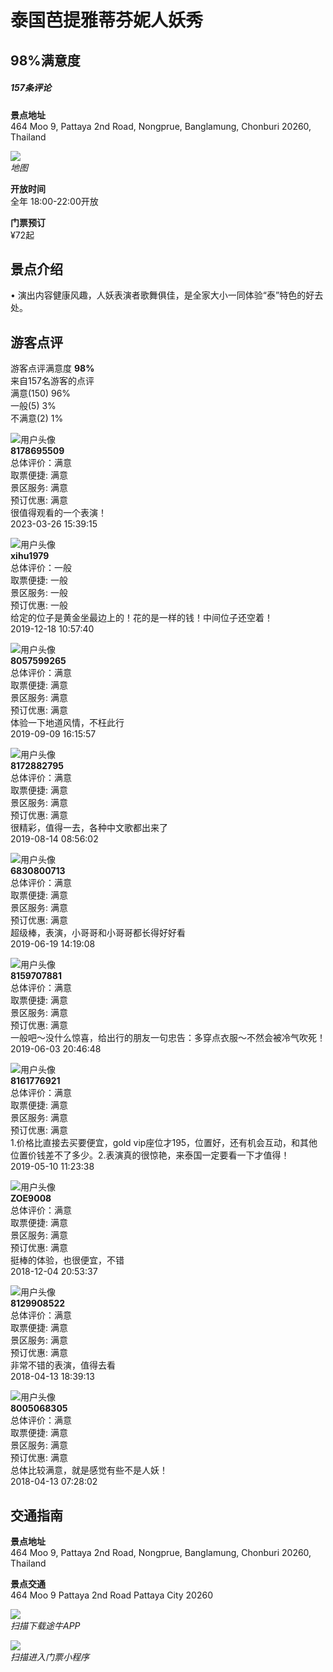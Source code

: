 # 泰国芭提雅蒂芬妮人妖秀

## 98%满意度

##### 157条评论

**景点地址**  
464 Moo 9, Pattaya 2nd Road, Nongprue, Banglamung, Chonburi 20260, Thailand

![](//m4.tuniucdn.com/fb2/t1/G5/M00/C5/6A/Cii-s1tue2WIMv2PAAADO8rhfF4AALwKwP__K0AAANT480.png)  
*地图*

**开放时间**  
全年 18:00-22:00开放

**门票预订**  
¥72起  

## 景点介绍

• 演出内容健康风趣，人妖表演者歌舞俱佳，是全家大小一同体验“泰”特色的好去处。

## 游客点评

游客点评满意度 **98%**  
来自157名游客的点评  
满意(150) 96%  
一般(5) 3%  
不满意(2) 1%  

![用户头像](//s.tuniucdn.com/qn/images/552cf6c0fe3700b86d60837b366331e3.png)  
**8178695509**  
总体评价：满意  
取票便捷: 满意  
景区服务: 满意  
预订优惠: 满意  
很值得观看的一个表演！  
2023-03-26 15:39:15

![用户头像](//s.tuniucdn.com/qn/images/552cf6c0fe3700b86d60837b366331e3.png)  
**xihu1979**  
总体评价：一般  
取票便捷: 一般  
景区服务: 一般  
预订优惠: 一般  
给定的位子是黄金坐最边上的！花的是一样的钱！中间位子还空着！  
2019-12-18 10:57:40

![用户头像](//s.tuniucdn.com/qn/images/552cf6c0fe3700b86d60837b366331e3.png)  
**8057599265**  
总体评价：满意  
取票便捷: 满意  
景区服务: 满意  
预订优惠: 满意  
体验一下地道风情，不枉此行  
2019-09-09 16:15:57

![用户头像](//s.tuniucdn.com/qn/images/552cf6c0fe3700b86d60837b366331e3.png)  
**8172882795**  
总体评价：满意  
取票便捷: 满意  
景区服务: 满意  
预订优惠: 满意  
很精彩，值得一去，各种中文歌都出来了  
2019-08-14 08:56:02

![用户头像](https://m.tuniucdn.com/filebroker/cdn/prd/f8/cc/f8ccd3fd4cdf1907dd3317850b392b8e_w60_h60_c1_t0.jpg)  
**6830800713**  
总体评价：满意  
取票便捷: 满意  
景区服务: 满意  
预订优惠: 满意  
超级棒，表演，小哥哥和小哥哥都长得好好看  
2019-06-19 14:19:08

![用户头像](//s.tuniucdn.com/qn/images/552cf6c0fe3700b86d60837b366331e3.png)  
**8159707881**  
总体评价：满意  
取票便捷: 满意  
景区服务: 满意  
预订优惠: 满意  
一般吧～没什么惊喜，给出行的朋友一句忠告：多穿点衣服～不然会被冷气吹死！  
2019-06-03 20:46:48

![用户头像](//s.tuniucdn.com/qn/images/552cf6c0fe3700b86d60837b366331e3.png)  
**8161776921**  
总体评价：满意  
取票便捷: 满意  
景区服务: 满意  
预订优惠: 满意  
1.价格比直接去买要便宜，gold vip座位才195，位置好，还有机会互动，和其他位置价钱差不了多少。2.表演真的很惊艳，来泰国一定要看一下才值得！  
2019-05-10 11:23:38

![用户头像](https://m.tuniucdn.com/fb2/t1/G6/M00/57/5F/Cii-U13fY0-IaeW9AAID3Qks2DYAAHC6gFg-pgAAgP1019_w60_h60_c1_t0.jpg)  
**ZOE9008**  
总体评价：满意  
取票便捷: 满意  
景区服务: 满意  
预订优惠: 满意  
挺棒的体验，也很便宜，不错  
2018-12-04 20:53:37

![用户头像](//s.tuniucdn.com/qn/images/552cf6c0fe3700b86d60837b366331e3.png)  
**8129908522**  
总体评价：满意  
取票便捷: 满意  
景区服务: 满意  
预订优惠: 满意  
非常不错的表演，值得去看  
2018-04-13 18:39:13

![用户头像](//s.tuniucdn.com/qn/images/552cf6c0fe3700b86d60837b366331e3.png)  
**8005068305**  
总体评价：满意  
取票便捷: 满意  
景区服务: 满意  
预订优惠: 满意  
总体比较满意，就是感觉有些不是人妖！  
2018-04-13 07:28:02

## 交通指南

**景点地址**  
464 Moo 9, Pattaya 2nd Road, Nongprue, Banglamung, Chonburi 20260, Thailand

**景点交通**  
464 Moo 9 Pattaya 2nd Road Pattaya City 20260  

![](https://m2.tuniucdn.com/fb2/t1/G7/M00/11/54/CkC9r2F6AaSIMHoEAAAl5flIPBMAAGQdwP_1s4AACX9688.png)  
*扫描下载途牛APP*

![](https://m1.tuniucdn.com/fb2/t1/G7/M00/18/48/Cii8Kma6w6qIf7PhAAGX0lKyJWwAANtVgO8PjQAAZfq658.png)  
*扫描进入门票小程序*
<!-- tcd_original_link https://www.tuniu.com/menpiao/1742612 -->
